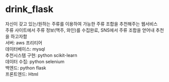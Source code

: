# drink_flask

자신이 갖고 있는/원하는 주류를 이용하여 가능한 주류 조합을 추천해주는 웹서비스<br>
주류 사이트에서 주류 정보(맥주, 와인)를 수집완료, SNS에서 주류 조합을 얻어내 추천을 하고자함<br>
서버: aws 프리티어<br>
데이터베이스: mysql<br>
추천시스템 구현: python scikit-learn<br>
데이터 수집: python selenium<br>
백엔드: python flask<br>
프론트엔드: Html<br>
